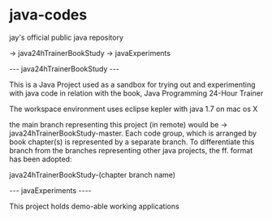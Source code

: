 java-codes
==========

jay's official public java repository

-> java24hTrainerBookStudy
-> javaExperiments


--- java24hTrainerBookStudy ---

This is a Java Project used as a sandbox for trying out and experimenting with java code in relation with the book, Java Programming 24-Hour Trainer

The workspace environment uses eclipse kepler with java 1.7 on mac os X

the main branch representing this project (in remote) would be -> java24hTrainerBookStudy-master. Each code group, which is arranged by book chapter(s) is represented by a separate branch. To differentiate this branch from the branches representing other java projects, the ff. format has been adopted:

java24hTrainerBookStudy-(chapter branch name)




--- javaExperiments ----

This project holds demo-able working applications